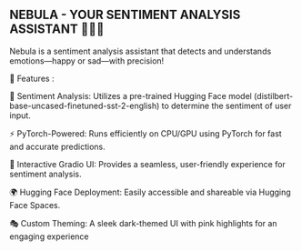 ## NEBULA - YOUR SENTIMENT ANALYSIS ASSISTANT 🚀💡💬


Nebula is a sentiment analysis assistant that detects and understands emotions—happy or sad—with precision!


🌟 Features :

🧠 Sentiment Analysis: Utilizes a pre-trained Hugging Face model (distilbert-base-uncased-finetuned-sst-2-english) to determine the sentiment of user input.

⚡ PyTorch-Powered: Runs efficiently on CPU/GPU using PyTorch for fast and accurate predictions.

🎨 Interactive Gradio UI: Provides a seamless, user-friendly experience for sentiment analysis.

🌍 Hugging Face Deployment: Easily accessible and shareable via Hugging Face Spaces.

🎭 Custom Theming: A sleek dark-themed UI with pink highlights for an engaging experience
